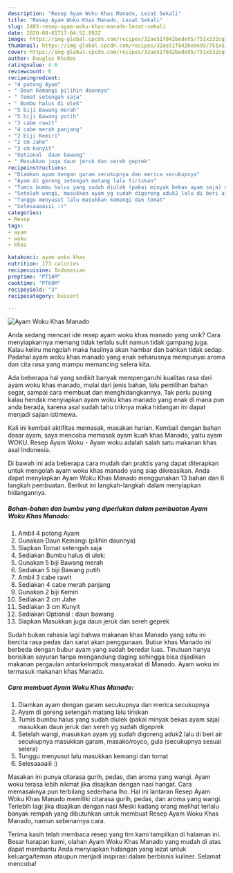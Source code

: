 ```yaml
---
description: "Resep Ayam Woku Khas Manado, Lezat Sekali"
title: "Resep Ayam Woku Khas Manado, Lezat Sekali"
slug: 2403-resep-ayam-woku-khas-manado-lezat-sekali
date: 2020-08-01T17:04:52.892Z
image: https://img-global.cpcdn.com/recipes/32ae51f842bede95/751x532cq70/ayam-woku-khas-manado-foto-resep-utama.jpg
thumbnail: https://img-global.cpcdn.com/recipes/32ae51f842bede95/751x532cq70/ayam-woku-khas-manado-foto-resep-utama.jpg
cover: https://img-global.cpcdn.com/recipes/32ae51f842bede95/751x532cq70/ayam-woku-khas-manado-foto-resep-utama.jpg
author: Douglas Rhodes
ratingvalue: 4.6
reviewcount: 6
recipeingredient:
- "4 potong Ayam"
- " Daun Kemangi pilihin daunnya"
- " Tomat setengah saja"
- " Bumbu halus di ulek"
- "5 biji Bawang merah"
- "5 biji Bawang putih"
- "3 cabe rawit"
- "4 cabe merah panjang"
- "2 biji Kemiri"
- "2 cm Jahe"
- "3 cm Kunyit"
- "Optional  daun bawang"
- " Masukkan juga daun jeruk dan sereh geprek"
recipeinstructions:
- "Diamkan ayam dengan garam secukupnya dan merica secukupnya"
- "Ayam di goreng setengah matang lalu tiriskan"
- "Tumis bumbu halus yang sudah diulek (pakai minyak bekas ayam saja) masukkan daun jeruk dan sereh yg sudah digeprek"
- "Setelah wangi, masukkan ayam yg sudah digoreng aduk2 lalu di beri air secukupnya masukkan garam, masako/royco, gula (secukupnya sesuai selera)"
- "Tunggu menyusut lalu masukkan kemangi dan tomat"
- "Selesaaaaiii :)"
categories:
- Resep
tags:
- ayam
- woku
- khas

katakunci: ayam woku khas 
nutrition: 173 calories
recipecuisine: Indonesian
preptime: "PT14M"
cooktime: "PT60M"
recipeyield: "3"
recipecategory: Dessert

---
```



![Ayam Woku Khas Manado](https://img-global.cpcdn.com/recipes/32ae51f842bede95/751x532cq70/ayam-woku-khas-manado-foto-resep-utama.jpg)

Anda sedang mencari ide resep ayam woku khas manado yang unik? Cara menyiapkannya memang tidak terlalu sulit namun tidak gampang juga. Kalau keliru mengolah maka hasilnya akan hambar dan bahkan tidak sedap. Padahal ayam woku khas manado yang enak seharusnya mempunyai aroma dan cita rasa yang mampu memancing selera kita.

Ada beberapa hal yang sedikit banyak mempengaruhi kualitas rasa dari ayam woku khas manado, mulai dari jenis bahan, lalu pemilihan bahan segar, sampai cara membuat dan menghidangkannya. Tak perlu pusing kalau hendak menyiapkan ayam woku khas manado yang enak di mana pun anda berada, karena asal sudah tahu triknya maka hidangan ini dapat menjadi sajian istimewa.

Kali ini kembali aktifitas memasak, masakan harian. Kembali dengan bahan dasar ayam, saya mencoba memasak ayam kuah khas Manado, yaitu ayam WOKU. Resep Ayam Woku - Ayam woku adalah salah satu makanan khas asal Indonesia.


Di bawah ini ada beberapa cara mudah dan praktis yang dapat diterapkan untuk mengolah ayam woku khas manado yang siap dikreasikan. Anda dapat menyiapkan Ayam Woku Khas Manado menggunakan 13 bahan dan 6 langkah pembuatan. Berikut ini langkah-langkah dalam menyiapkan hidangannya.

<!--inarticleads1-->

##### Bahan-bahan dan bumbu yang diperlukan dalam pembuatan Ayam Woku Khas Manado:

1. Ambil 4 potong Ayam
1. Gunakan  Daun Kemangi (pilihin daunnya)
1. Siapkan  Tomat setengah saja
1. Sediakan  Bumbu halus di ulek:
1. Gunakan 5 biji Bawang merah
1. Sediakan 5 biji Bawang putih
1. Ambil 3 cabe rawit
1. Sediakan 4 cabe merah panjang
1. Gunakan 2 biji Kemiri
1. Sediakan 2 cm Jahe
1. Sediakan 3 cm Kunyit
1. Sediakan Optional : daun bawang
1. Siapkan  Masukkan juga daun jeruk dan sereh geprek


Sudah bukan rahasia lagi bahwa makanan khas Manado yang satu ini bercita rasa pedas dan sarat akan penggunaan. Bubur khas Manado ini berbeda dengan bubur ayam yang sudah beredar luas. Tinutuan hanya berisikan sayuran tanpa mengandung daging sehingga bisa dijadikan makanan pergaulan antarkelompok masyarakat di Manado. Ayam woku ini termasuk makanan khas Manado. 

<!--inarticleads2-->

##### Cara membuat Ayam Woku Khas Manado:

1. Diamkan ayam dengan garam secukupnya dan merica secukupnya
1. Ayam di goreng setengah matang lalu tiriskan
1. Tumis bumbu halus yang sudah diulek (pakai minyak bekas ayam saja) masukkan daun jeruk dan sereh yg sudah digeprek
1. Setelah wangi, masukkan ayam yg sudah digoreng aduk2 lalu di beri air secukupnya masukkan garam, masako/royco, gula (secukupnya sesuai selera)
1. Tunggu menyusut lalu masukkan kemangi dan tomat
1. Selesaaaaiii :)


Masakan ini punya citarasa gurih, pedas, dan aroma yang wangi. Ayam woku terasa lebih nikmat jika disajikan dengan nasi hangat. Cara memasaknya pun terbilang sederhana lho. Hal ini lantaran Resep Ayam Woku Khas Manado memiliki citarasa gurih, pedas, dan aroma yang wangi. Terlebih lagi jika disajikan dengan nasi Meski kadang orang melihat terlalu banyak rempah yang dibutuhkan untuk membuat Resep Ayam Woku Khas Manado, namun sebenarnya cara. 

Terima kasih telah membaca resep yang tim kami tampilkan di halaman ini. Besar harapan kami, olahan Ayam Woku Khas Manado yang mudah di atas dapat membantu Anda menyiapkan hidangan yang lezat untuk keluarga/teman ataupun menjadi inspirasi dalam berbisnis kuliner. Selamat mencoba!
